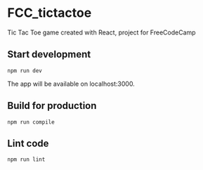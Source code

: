 # FCC_tictactoe

Tic Tac Toe game created with React, project for FreeCodeCamp

## Start development

```
npm run dev
```
The app will be available on localhost:3000.

## Build for production

```
npm run compile
```

## Lint code

```
npm run lint
```
